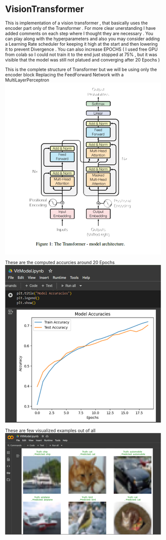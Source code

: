 # VisionTransformer
This is implementation of a vision transformer , that basically uses the encoder part only of the Transformer .
For more clear unerstanding I have added comments on each step where I thought they are necessary .
You can play along with the hyperparameters and also you may consider adding a Learning Rate scheduler for keeping it high at the start and then lowering it to prevent Divergence .
You can also increase EPOCHS ( I used free GPU from colab so I could not train it to the end just stopped at 75% , but it was visible that the model was still not platued and converging after 20 Epochs ) <br>
<p></p>

This is the complete structure of Transformer but we will be using only the encoder block Replacing the FeedForward Network with a MultiLayerPerceptron<br>
![Transfromer](Transformer.png)

<p></p>

These are the computed accurcies around 20 Epochs
![Accuracies Plot](Accuracies.png)<br>

<p></p>
<p></p>
<p></p>

These are few visualized examples out of all 
![Results](Results.png)<br>

